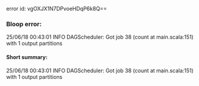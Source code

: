 error id: vgOXJX1N7DPvoeHDqP6k8Q==
### Bloop error:

25/06/18 00:43:01 INFO DAGScheduler: Got job 38 (count at main.scala:151) with 1 output partitions
#### Short summary: 

25/06/18 00:43:01 INFO DAGScheduler: Got job 38 (count at main.scala:151) with 1 output partitions